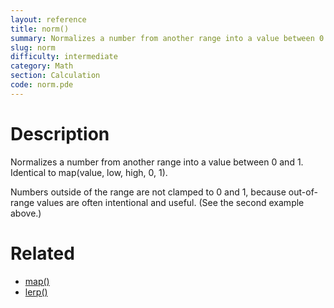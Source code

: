 ```yaml
---
layout: reference
title: norm()
summary: Normalizes a number from another range into a value between 0 and 1
slug: norm
difficulty: intermediate
category: Math
section: Calculation
code: norm.pde
---
```


# Description

Normalizes a number from another range into a value between 0 and 1. Identical to map(value, low, high, 0, 1).

Numbers outside of the range are not clamped to 0 and 1, because out-of-range values are often intentional and useful.  (See the second example above.)
# Related

- [map()](map.html)
- [lerp()](lerp.html)

